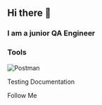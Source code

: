 ## Hi there 👋

### I am a junior QA Engineer

### Tools
![Postman](https://img.shields.io/badge/-Postman-090909?style=for-the-badge&logo=postman&logoColor=f26938)

Testing Documentation

Follow Me